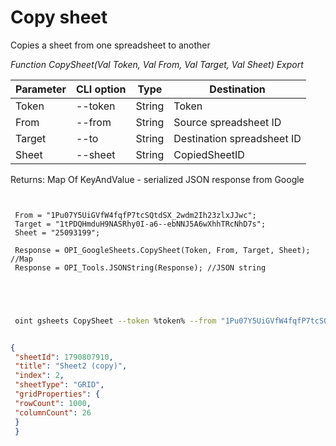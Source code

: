 ﻿---
sidebar_position: 3
---

# Copy sheet
 Copies a sheet from one spreadsheet to another


*Function CopySheet(Val Token, Val From, Val Target, Val Sheet) Export*

 | Parameter | CLI option | Type | Destination |
 |-|-|-|-|
 | Token | --token | String | Token |
 | From | --from | String | Source spreadsheet ID |
 | Target | --to | String | Destination spreadsheet ID |
 | Sheet | --sheet | String | CopiedSheetID |

 
 Returns: Map Of KeyAndValue - serialized JSON response from Google

```bsl title="Code example"
	
 
 From = "1Pu07Y5UiGVfW4fqfP7tcSQtdSX_2wdm2Ih23zlxJJwc";
 Target = "1tPDQHmduH9NASRhy0I-a6--ebNNJ5A6wXhhTRcNhD7s";
 Sheet = "25093199";
 
 Response = OPI_GoogleSheets.CopySheet(Token, From, Target, Sheet); //Map
 Response = OPI_Tools.JSONString(Response); //JSON string
 
 
	
```

```sh title="CLI command example"
 
 oint gsheets CopySheet --token %token% --from "1Pu07Y5UiGVfW4fqfP7tcSQtdSX_2wdm2Ih23zlxJJwc" --to "1tPDQHmduH9NASRhy0I-a6--ebNNJ5A6wXhhTRcNhD7s" --sheet "25093199"


```


```json title="Result"

{
 "sheetId": 1790807910,
 "title": "Sheet2 (copy)",
 "index": 2,
 "sheetType": "GRID",
 "gridProperties": {
 "rowCount": 1000,
 "columnCount": 26
 }
 }

```
